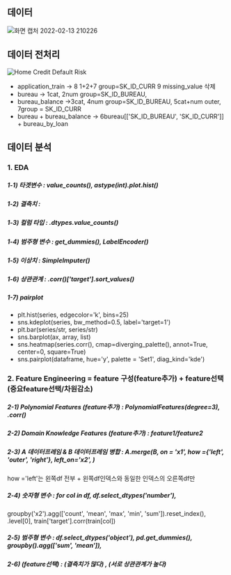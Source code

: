 ## 데이터

![화면 캡처 2022-02-13 210226](https://user-images.githubusercontent.com/74644453/153752157-37c450e5-29ec-4810-b203-d1ba889b1e56.png)

## 데이터 전처리

![Home Credit Default Risk](https://user-images.githubusercontent.com/74644453/154936287-0b667684-b8a2-42ed-a640-6edd6c3d8691.png)

- application_train -> 8 1+2+7 group=SK_ID_CURR 9 missing_value 삭제
- bureau -> 1cat, 2num group=SK_ID_BUREAU, 
- bureau_balance ->3cat, 4num group=SK_ID_BUREAU, 5cat+num outer,  7group = SK_ID_CURR
- bureau + bureau_balance -> 6bureau[['SK_ID_BUREAU', 'SK_ID_CURR']] + bureau_by_loan

## 데이터 분석

### 1. EDA
 
##### 1-1) 타겟변수 : value_counts(), astype(int).plot.hist()
##### 1-2) 결측치 : 
##### 1-3) 컬럼 타입 : .dtypes.value_counts()
##### 1-4) 범주형 변수 : get_dummies(), LabelEncoder()
##### 1-5) 이상치 : SimpleImputer()
##### 1-6) 상관관계 : .corr()['target'].sort_values()
##### 1-7) pairplot
- plt.hist(series, edgecolor='k', bins=25)
- sns.kdeplot(series, bw_method=0.5, label='target=1')
- plt.bar(series/str, series/str)
- sns.barplot(ax, array, list)
- sns.heatmap(series.corr(), cmap=diverging_palette(), annot=True, center=0, square=True)
- sns.pairplot(dataframe, hue='y', palette = 'Set1', diag_kind='kde')

### 2. Feature Engineering = feature 구성(feature추가) + feature선택(중요feature선택/차원감소)

##### 2-1) Polynomial Features (feature추가) : PolynomialFeatures(degree=3), .corr()
##### 2-2) Domain Knowledge Features (feature추가) : feature1/feature2
##### 2-3) A 데이터프레임 & B 데이터프레임 병합 : A.merge(B, on = 'x1', how ={'left', 'outer', 'right'}, left_on='x2', )
how ='left'는 왼쪽df 전부 + 왼쪽df인덱스와 동일한 인덱스의 오른쪽df만
##### 2-4) 숫자형 변수 : for col in df, df.select_dtypes('number'), 
groupby('x2').agg(['count', 'mean', 'max', 'min', 'sum']).reset_index(), .level[0], train['target'].corr(train[col])
##### 2-5) 범주형 변수 : df.select_dtypes('object'), pd.get_dummies(), groupby().agg(['sum', 'mean']), 
##### 2-6) (feature선택) :  (결측치가 많다) , (서로 상관관계가 높다)


